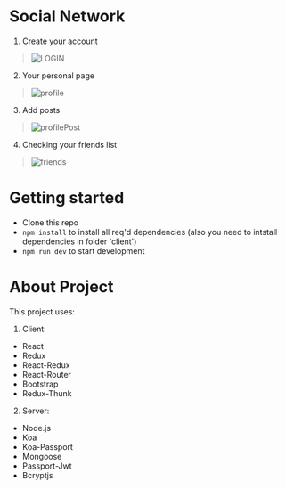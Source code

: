 Social Network
===============
1. Create your account

>![LOGIN](https://psv4.userapi.com/c856428/u164438461/docs/d18/692c4a7a86c0/Opera_Snimok_2020-02-19_183822_localhost.png?extra=cPB4Abfxg03BJBosl5cPLVL8leES0ifaFghBwo1JonIdlXTnPOszXYt3TdCC4Ok2W7N-YrkXhE29fX0GSu0lfZTqHuSgAz035thAnvR2V3c4Eh_x8rRNec969l1qmEldEbMelth0RdhoZOn8PajO8qCs)

2. Your personal page

>![profile](https://psv4.userapi.com/c856528/u164438461/docs/d4/bcd0c5f60332/Opera_Snimok_2020-02-19_175647_localhost.png?extra=ik-EwsLPmsDIbSick-GTFW6ff04aL9YEah5N-ukgzYn-TyWso0JRaLoxC_FNf8j6LwRrWWevPEi-r-t6k83-Tf8-oAUetiJeXTZK0-DScQyewYXApxKlXgDFOlcrQJULKeoK2fe2y26Ma2pCQgN65qXn)

3. Add posts

>![profilePost](https://psv4.userapi.com/c856428/u164438461/docs/d6/558808689e6b/Opera_Snimok_2020-02-19_183754_localhost.png?extra=7AFZso4w_phsPW6oEwCjZAV1SLjByIyFtbjMdMWwyO3EPz3KzsWvNAvzxPgDf6YD_zL5O74Qj_qVJurXpJvvrAMjPi1M_vjEzZY97Uvj9XGblxUJUdlZXZM4UEp3fu0GdqOpoN3hn9swDI80K9NT0fii)

4. Checking your friends list

>![friends](https://psv4.userapi.com/c856428/u164438461/docs/d16/7ec056bb3c68/Opera_Snimok_2020-02-19_183908_localhost.png?extra=ZAZ9PalWrAYCdoUcgjobxszUA2-IrKrmA8E5_5i5SZTtGfPZi4aCjc-yuzXpM6CoCitSu5ZSYmxtxmhVNewZSlq0xAfqqW0yGSS34UyHCX6VfI_Sva2vb1fvlqDXzzsYNNu1Dbj-YF9B3pGfkPlUwN-H)

Getting started
=================

* Clone this repo
* `npm install` to install all req'd dependencies (also you need to intstall dependencies in folder 'client')
* `npm run dev` to start development

About Project
================

This project uses:

1. Client:
  * React
  * Redux
  * React-Redux
  * React-Router
  * Bootstrap
  * Redux-Thunk
  
2. Server:
  * Node.js
  * Koa
  * Koa-Passport
  * Mongoose
  * Passport-Jwt
  * Bcryptjs
  
  
  



